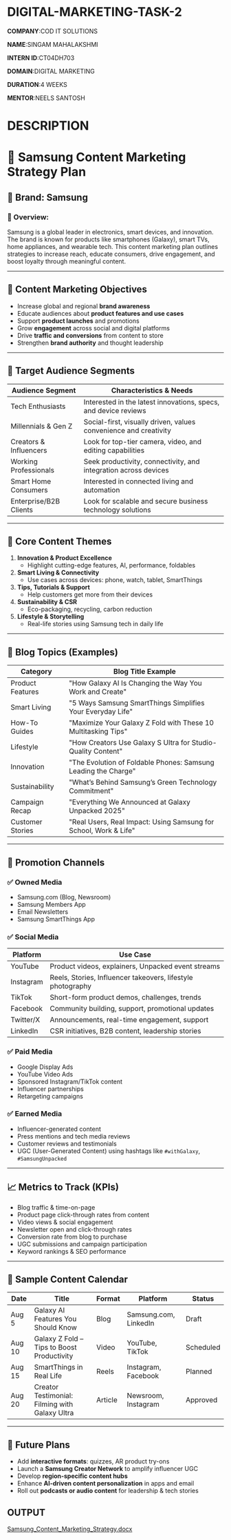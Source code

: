 # DIGITAL-MARKETING-TASK-2

**COMPANY**:COD IT SOLUTIONS

**NAME**:SINGAM MAHALAKSHMI

**INTERN ID**:CT04DH703

**DOMAIN**:DIGITAL MARKETING

**DURATION**:4 WEEKS

**MENTOR**:NEELS SANTOSH


# DESCRIPTION
# 📘 Samsung Content Marketing Strategy Plan

## 🏢 Brand: Samsung

### 📝 Overview:
Samsung is a global leader in electronics, smart devices, and innovation. The brand is known for products like smartphones (Galaxy), smart TVs, home appliances, and wearable tech. This content marketing plan outlines strategies to increase reach, educate consumers, drive engagement, and boost loyalty through meaningful content.

---

## 🎯 Content Marketing Objectives

- Increase global and regional **brand awareness**
- Educate audiences about **product features and use cases**
- Support **product launches** and promotions
- Grow **engagement** across social and digital platforms
- Drive **traffic and conversions** from content to store
- Strengthen **brand authority** and thought leadership

---

## 👥 Target Audience Segments

| Audience Segment         | Characteristics & Needs                                           |
|--------------------------|------------------------------------------------------------------|
| Tech Enthusiasts         | Interested in the latest innovations, specs, and device reviews  |
| Millennials & Gen Z      | Social-first, visually driven, values convenience and creativity |
| Creators & Influencers   | Look for top-tier camera, video, and editing capabilities         |
| Working Professionals     | Seek productivity, connectivity, and integration across devices |
| Smart Home Consumers     | Interested in connected living and automation                    |
| Enterprise/B2B Clients   | Look for scalable and secure business technology solutions       |

---

## 🧱 Core Content Themes

1. **Innovation & Product Excellence**
   - Highlight cutting-edge features, AI, performance, foldables
2. **Smart Living & Connectivity**
   - Use cases across devices: phone, watch, tablet, SmartThings
3. **Tips, Tutorials & Support**
   - Help customers get more from their devices
4. **Sustainability & CSR**
   - Eco-packaging, recycling, carbon reduction
5. **Lifestyle & Storytelling**
   - Real-life stories using Samsung tech in daily life

---

## 📝 Blog Topics (Examples)

| Category          | Blog Title Example                                                    |
|-------------------|-----------------------------------------------------------------------|
| Product Features  | "How Galaxy AI Is Changing the Way You Work and Create"              |
| Smart Living      | "5 Ways Samsung SmartThings Simplifies Your Everyday Life"           |
| How-To Guides     | "Maximize Your Galaxy Z Fold with These 10 Multitasking Tips"        |
| Lifestyle         | "How Creators Use Galaxy S Ultra for Studio-Quality Content"         |
| Innovation        | "The Evolution of Foldable Phones: Samsung Leading the Charge"       |
| Sustainability    | "What’s Behind Samsung’s Green Technology Commitment"                |
| Campaign Recap    | "Everything We Announced at Galaxy Unpacked 2025"                    |
| Customer Stories  | "Real Users, Real Impact: Using Samsung for School, Work & Life"     |

---

## 📣 Promotion Channels

### ✅ Owned Media
- Samsung.com (Blog, Newsroom)
- Samsung Members App
- Email Newsletters
- Samsung SmartThings App

### ✅ Social Media

| Platform     | Use Case                                                        |
|--------------|------------------------------------------------------------------|
| YouTube      | Product videos, explainers, Unpacked event streams              |
| Instagram    | Reels, Stories, Influencer takeovers, lifestyle photography     |
| TikTok       | Short-form product demos, challenges, trends                    |
| Facebook     | Community building, support, promotional updates                |
| Twitter/X    | Announcements, real-time engagement, support                    |
| LinkedIn     | CSR initiatives, B2B content, leadership stories                |

### ✅ Paid Media
- Google Display Ads
- YouTube Video Ads
- Sponsored Instagram/TikTok content
- Influencer partnerships
- Retargeting campaigns

### ✅ Earned Media
- Influencer-generated content
- Press mentions and tech media reviews
- Customer reviews and testimonials
- UGC (User-Generated Content) using hashtags like `#withGalaxy`, `#SamsungUnpacked`

---

## 📈 Metrics to Track (KPIs)

- Blog traffic & time-on-page
- Product page click-through rates from content
- Video views & social engagement
- Newsletter open and click-through rates
- Conversion rate from blog to purchase
- UGC submissions and campaign participation
- Keyword rankings & SEO performance

---

## 📅 Sample Content Calendar

| Date       | Title                                           | Format    | Platform             | Status    |
|------------|--------------------------------------------------|-----------|----------------------|-----------|
| Aug 5      | Galaxy AI Features You Should Know               | Blog      | Samsung.com, LinkedIn| Draft     |
| Aug 10     | Galaxy Z Fold – Tips to Boost Productivity       | Video     | YouTube, TikTok      | Scheduled |
| Aug 15     | SmartThings in Real Life                         | Reels     | Instagram, Facebook  | Planned   |
| Aug 20     | Creator Testimonial: Filming with Galaxy Ultra   | Article   | Newsroom, Instagram  | Approved  |

---

## 🔮 Future Plans

- Add **interactive formats**: quizzes, AR product try-ons
- Launch a **Samsung Creator Network** to amplify influencer UGC
- Develop **region-specific content hubs**
- Enhance **AI-driven content personalization** in apps and email
- Roll out **podcasts or audio content** for leadership & tech stories




## OUTPUT

[Samsung_Content_Marketing_Strategy.docx](https://github.com/user-attachments/files/21367461/Samsung_Content_Marketing_Strategy.docx)


































